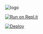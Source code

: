 


![logo](https://telegra.ph/file/d1eb8fabf9e772e419f1c.jpg)

[![Run on Repl.it](https://repl.it/badge/github/phaticusthiccy/WhatsAsenaDuplicated)](https://repl.it/@phaticusthiccy/WhatsAsena-QR)

[![Deploy](https://www.herokucdn.com/deploy/button.svg)](https://heroku.com/deploy?template=https://github.com/chamodya-official/Queen-Alexa)

